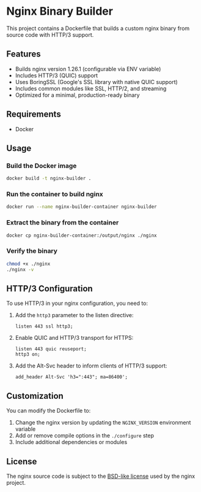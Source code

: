 # Nginx Binary Builder

This project contains a Dockerfile that builds a custom nginx binary from source code with HTTP/3 support.

## Features

- Builds nginx version 1.26.1 (configurable via ENV variable)
- Includes HTTP/3 (QUIC) support
- Uses BoringSSL (Google's SSL library with native QUIC support)
- Includes common modules like SSL, HTTP/2, and streaming
- Optimized for a minimal, production-ready binary

## Requirements

- Docker

## Usage

### Build the Docker image

```bash
docker build -t nginx-builder .
```

### Run the container to build nginx

```bash
docker run --name nginx-builder-container nginx-builder
```

### Extract the binary from the container

```bash
docker cp nginx-builder-container:/output/nginx ./nginx
```

### Verify the binary

```bash
chmod +x ./nginx
./nginx -v
```

## HTTP/3 Configuration

To use HTTP/3 in your nginx configuration, you need to:

1. Add the `http3` parameter to the listen directive:
   ```
   listen 443 ssl http3;
   ```

2. Enable QUIC and HTTP/3 transport for HTTPS:
   ```
   listen 443 quic reuseport;
   http3 on;
   ```

3. Add the Alt-Svc header to inform clients of HTTP/3 support:
   ```
   add_header Alt-Svc 'h3=":443"; ma=86400';
   ```

## Customization

You can modify the Dockerfile to:

1. Change the nginx version by updating the `NGINX_VERSION` environment variable
2. Add or remove compile options in the `./configure` step
3. Include additional dependencies or modules

## License

The nginx source code is subject to the [BSD-like license](https://nginx.org/LICENSE) used by the nginx project. 
